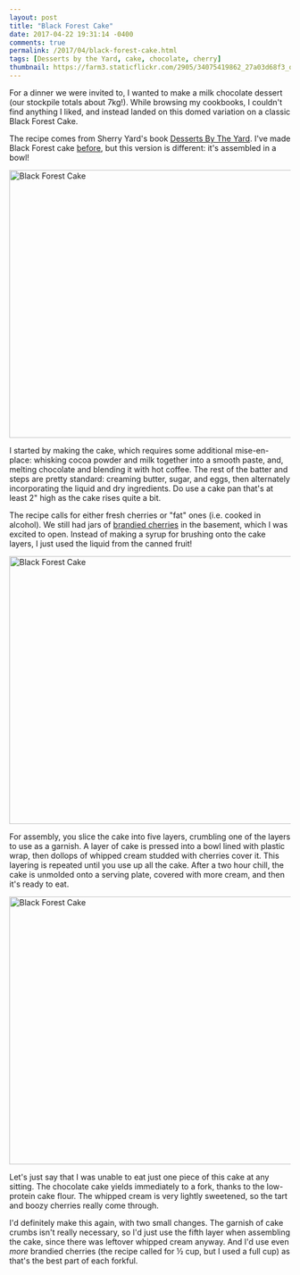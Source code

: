 ```yaml
---
layout: post
title: "Black Forest Cake"
date: 2017-04-22 19:31:14 -0400
comments: true
permalink: /2017/04/black-forest-cake.html
tags: [Desserts by the Yard, cake, chocolate, cherry]
thumbnail: https://farm3.staticflickr.com/2905/34075419862_27a03d68f3_q.jpg
---
```


For a dinner we were invited to, I wanted to make a milk chocolate
dessert (our stockpile totals about 7kg!). While browsing my
cookbooks, I couldn't find anything I liked, and instead landed on
this domed variation on a classic Black Forest Cake.

The recipe comes from Sherry Yard's book [Desserts By The Yard](/tag/desserts-by-the-yard/).
I've made Black Forest cake [before](/2005/06/basic-9-black-forest-cake.html), but this
version is different: it's assembled in a bowl!

<a data-flickr-embed="true"  href="https://www.flickr.com/photos/gnuf/34075419862/in/photostream/" title="Black Forest Cake"><img src="https://c1.staticflickr.com/3/2905/34075419862_27a03d68f3_z.jpg" width="640" height="480" alt="Black Forest Cake"></a><script async src="//embedr.flickr.com/assets/client-code.js" charset="utf-8"></script>

I started by making the cake, which requires some additional mise-en-place: whisking 
cocoa powder and milk together into a smooth paste, and, melting chocolate and blending
it with hot coffee. The rest of the batter and steps are pretty standard: creaming
butter, sugar, and eggs, then alternately incorporating the liquid and dry ingredients.
Do use a cake pan that's at least 2" high as the cake rises quite a bit.

The recipe calls for either fresh cherries or "fat" ones (i.e. cooked in alcohol). We
still had jars of [brandied cherries](/2016/08/brandied-cherries.html) in the basement,
which I was excited to open. Instead of making a syrup for brushing onto
the cake layers, I just used the liquid from the canned fruit!

<a data-flickr-embed="true"  href="https://www.flickr.com/photos/gnuf/34101703301/in/photostream/" title="Black Forest Cake"><img src="https://c1.staticflickr.com/3/2920/34101703301_6f64003231_z.jpg" width="640" height="480" alt="Black Forest Cake"></a><script async src="//embedr.flickr.com/assets/client-code.js" charset="utf-8"></script>

For assembly, you slice the cake into five layers, crumbling one of the layers to use
as a garnish. A layer of cake is pressed into a bowl lined with plastic wrap, then
dollops of whipped cream studded with cherries cover it. This layering is repeated
until you use up all the cake. After a two hour chill, the cake is unmolded onto a 
serving plate, covered with more cream, and then it's ready to eat.

<a data-flickr-embed="true"  href="https://www.flickr.com/photos/gnuf/34191745456/in/photostream/" title="Black Forest Cake"><img src="https://c1.staticflickr.com/5/4186/34191745456_be344b274c_z.jpg" width="640" height="480" alt="Black Forest Cake"></a><script async src="//embedr.flickr.com/assets/client-code.js" charset="utf-8"></script>

Let's just say that I was unable to eat just one piece of this cake at any sitting.
The chocolate cake yields immediately to a fork, thanks to the low-protein cake
flour. The whipped cream is very lightly sweetened, so the tart and boozy cherries
really come through. 

I'd definitely make this again, with two small changes. The garnish of cake crumbs 
isn't really necessary, so I'd just use the fifth layer when assembling the cake, 
since there was leftover whipped cream anyway. And I'd use even _more_ brandied
cherries (the recipe called for ½ cup, but I used a full cup) as that's the 
best part of each forkful.
